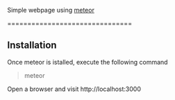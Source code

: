 Simple webpage using <a href="http://meteor.com">meteor</a>

===============================

Installation
------------
Once meteor is istalled, execute the following command

> meteor

Open a browser and visit http://localhost:3000
